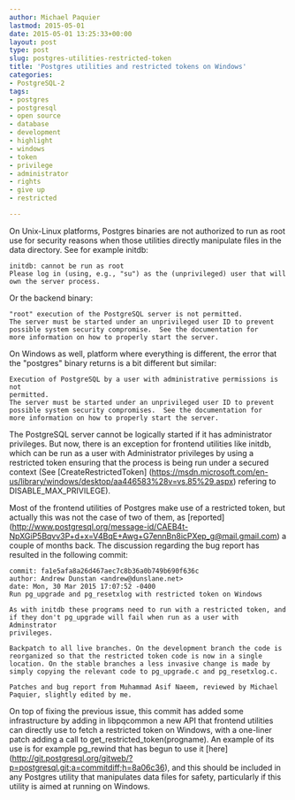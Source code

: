 ```yaml
---
author: Michael Paquier
lastmod: 2015-05-01
date: 2015-05-01 13:25:33+00:00
layout: post
type: post
slug: postgres-utilities-restricted-token
title: 'Postgres utilities and restricted tokens on Windows'
categories:
- PostgreSQL-2
tags:
- postgres
- postgresql
- open source
- database
- development
- highlight
- windows
- token
- privilege
- administrator
- rights
- give up
- restricted

---
```


On Unix-Linux platforms, Postgres binaries are not authorized to run
as root use for security reasons when those utilities directly manipulate
files in the data directory. See for example initdb:

    initdb: cannot be run as root
    Please log in (using, e.g., "su") as the (unprivileged) user that will
    own the server process.

Or the backend binary:

    "root" execution of the PostgreSQL server is not permitted.
    The server must be started under an unprivileged user ID to prevent
    possible system security compromise.  See the documentation for
    more information on how to properly start the server.

On Windows as well, platform where everything is different, the error that
the "postgres" binary returns is a bit different but similar:

    Execution of PostgreSQL by a user with administrative permissions is not
    permitted.
    The server must be started under an unprivileged user ID to prevent
    possible system security compromises.  See the documentation for
    more information on how to properly start the server.

The PostgreSQL server cannot be logically started if it has administrator
privileges. But now, there is an exception for frontend utilities like
initdb, which can be run as a user with Administrator privileges by using
a restricted token ensuring that the process is being run under a secured
context (See [CreateRestrictedToken]
(https://msdn.microsoft.com/en-us/library/windows/desktop/aa446583%28v=vs.85%29.aspx)
refering to DISABLE\_MAX\_PRIVILEGE).

Most of the frontend utilities of Postgres make use of a restricted token,
but actually this was not the case of two of them, as [reported]
(http://www.postgresql.org/message-id/CAEB4t-NpXGiP5Bqvv3P+d+x=V4BqE+Awg+G7ennBn8icPXep_g@mail.gmail.com)
a couple of months back. The discussion regarding the bug report has resulted
in the following commit:

    commit: fa1e5afa8a26d467aec7c8b36a0b749b690f636c
    author: Andrew Dunstan <andrew@dunslane.net>
    date: Mon, 30 Mar 2015 17:07:52 -0400
    Run pg_upgrade and pg_resetxlog with restricted token on Windows

    As with initdb these programs need to run with a restricted token, and
    if they don't pg_upgrade will fail when run as a user with Adminstrator
    privileges.

    Backpatch to all live branches. On the development branch the code is
    reorganized so that the restricted token code is now in a single
    location. On the stable branches a less invasive change is made by
    simply copying the relevant code to pg_upgrade.c and pg_resetxlog.c.

    Patches and bug report from Muhammad Asif Naeem, reviewed by Michael
    Paquier, slightly edited by me.

On top of fixing the previous issue, this commit has added some infrastructure
by adding in libpqcommon a new API that frontend utilities can directly use
to fetch a restricted token on Windows, with a one-liner patch adding a call
to get\_restricted\_token(progname). An example of its use is for example
pg\_rewind that has begun to use it [here]
(http://git.postgresql.org/gitweb/?p=postgresql.git;a=commitdiff;h=8a06c36),
and this should be included in any Postgres utility that manipulates data
files for safety, particularly if this utility is aimed at running on Windows.
